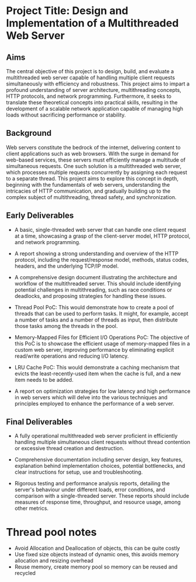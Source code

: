 # Project Title: Design and Implementation of a Multithreaded Web Server

## Aims

The central objective of this project is to design, build, and evaluate a multithreaded web server capable of handling multiple client requests simultaneously with efficiency and robustness. This project aims to impart a profound understanding of server architecture, multithreading concepts, HTTP protocols, and network programming. Furthermore, it seeks to translate these theoretical concepts into practical skills, resulting in the development of a scalable network application capable of managing high loads without sacrificing performance or stability.

## Background 

Web servers constitute the bedrock of the internet, delivering content to client applications such as web browsers. With the surge in demand for web-based services, these servers must efficiently manage a multitude of simultaneous requests. One such solution is a multithreaded web server, which processes multiple requests concurrently by assigning each request to a separate thread. This project aims to explore this concept in depth, beginning with the fundamentals of web servers, understanding the intricacies of HTTP communication, and gradually building up to the complex subject of multithreading, thread safety, and synchronization.

 

## Early Deliverables

- A basic, single-threaded web server that can handle one client request at a time, showcasing a grasp of the client-server model, HTTP protocol, and network programming. 

- A report showing a strong understanding and overview of the HTTP protocol, including the request/response model, methods, status codes, headers, and the underlying TCP/IP model. 

- A comprehensive design document illustrating the architecture and workflow of the multithreaded server. This should include identifying potential challenges in multithreading, such as race conditions or deadlocks, and proposing strategies for handling these issues. 

- Thread Pool PoC: This would demonstrate how to create a pool of threads that can be used to perform tasks. It might, for example, accept a number of tasks and a number of threads as input, then distribute those tasks among the threads in the pool. 

- Memory-Mapped Files for Efficient I/O Operations PoC: The objective of this PoC is to showcase the efficient usage of memory-mapped files in a custom web server, improving performance by eliminating explicit read/write operations and reducing I/O latency. 

- LRU Cache PoC: This would demonstrate a caching mechanism that evicts the least-recently-used item when the cache is full, and a new item needs to be added.  

- A report on optimization strategies for low latency and high performance in web servers which will delve into the various techniques and principles employed to enhance the performance of a web server.

 

## Final Deliverables

- A fully operational multithreaded web server proficient in efficiently handling multiple simultaneous client requests without thread contention or excessive thread creation and destruction. 

- Comprehensive documentation including server design, key features, explanation behind implementation choices, potential bottlenecks, and clear instructions for setup, use and troubleshooting. 

- Rigorous testing and performance analysis reports, detailing the server's behaviour under different loads, error conditions, and comparison with a single-threaded server. These reports should include measures of response time, throughput, and resource usage, among other metrics.




# Thread pool notes

- Avoid Allocation and Deallocation of objects, this can be quite costly
- Use fixed size objects instead of dynamic ones, this avoids memory allocation and resizing overhead
- Reuse memory, create memory pool so memory can be reused and recycled

